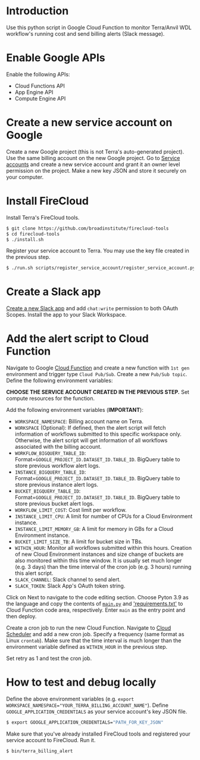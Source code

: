# Introduction

Use this python script in Google Cloud Function to monitor Terra/Anvil WDL workflow's running cost and send billing alerts (Slack message).

# Enable Google APIs

Enable the following APIs:
- Cloud Functions API
- App Engine API
- Compute Engine API

# Create a new service account on Google

Create a new Google project (this is not Terra's auto-generated project). Use the same billing account on the new Google project. Go to [Service accounts](https://console.cloud.google.com/iam-admin/serviceaccounts) and create a new service account and grant it an owner level permission on the project. Make a new key JSON and store it securely on your computer.

# Install FireCloud

Install Terra's FireCloud tools. 
```bash
$ git clone https://github.com/broadinstitute/firecloud-tools
$ cd firecloud-tools
$ ./install.sh
```
Register your service account to Terra. You may use the key file created in the previous step.
```bash
$ ./run.sh scripts/register_service_account/register_service_account.py -j JSON_KEY_FILE -e "YOUR_SERVICE_ACCOUNT_EMAIL"
```

# Create a Slack app

[Create a new Slack app](https://api.slack.com/authentication/basics) and add `chat:write` permission to both OAuth Scopes. Install the app to your Slack Workspace.


# Add the alert script to Cloud Function

Navigate to Google [Cloud Function](https://console.cloud.google.com/functions/add) and create a new function with `1st gen` environment and trigger type `Cloud Pub/Sub`. Create a new `Pub/Sub topic`. Define the following environment variables:

**CHOOSE THE SERVICE ACCOUNT CREATED IN THE PREVIOUS STEP.** Set compute resources for the function.

Add the following environment variables (**IMPORTANT**):

- `WORKSPACE_NAMESPACE`: Billing account name on Terra.
- `WORKSPACE` (Optional): If defined, then the alert script will fetch information of workflows submitted to this specific workspace only. Otherwise, the alert script will get information of all workflows associated with the billing account.
- `WORKFLOW_BIGQUERY_TABLE_ID`: Format=`GOOGLE_PROJECT_ID.DATASET_ID.TABLE_ID`. BigQuery table to store previous workflow alert logs.
- `INSTANCE_BIGQUERY_TABLE_ID`: Format=`GOOGLE_PROJECT_ID.DATASET_ID.TABLE_ID`. BigQuery table to store previous instance alert logs.
- `BUCKET_BIGQUERY_TABLE_ID`: Format=`GOOGLE_PROJECT_ID.DATASET_ID.TABLE_ID`. BigQuery table to store previous bucket alert logs.
- `WORKFLOW_LIMIT_COST`: Cost limit per workflow.
- `INSTANCE_LIMIT_CPU`: A limit for number of CPUs for a Cloud Environment instance.
- `INSTANCE_LIMIT_MEMORY_GB`: A limit for memory in GBs for a Cloud Environment instance.
- `BUCKET_LIMIT_SIZE_TB`: A limit for bucket size in TBs.
- `WITHIN_HOUR`: Monitor all workflows submitted within this hours. Creation of new Cloud Environment instances and size change of buckets are also monitored within this time window. It is usually set much longer (e.g. 3 days) than the time interval of the cron job (e.g. 3 hours) running this alert script.
- `SLACK_CHANNEL`: Slack channel to send alert.
- `SLACK_TOKEN`: Slack App's OAuth token string.

Click on Next to navigate to the code editing section. Choose Pyton 3.9 as the language and copy the contents of [`main.py`](./main.py) and ['requirements.txt'](./requirements.txt) to Cloud Function code area, respectively. Enter `main` as the entry point and then deploy.

Create a cron job to run the new Cloud Function. Navigate to [Cloud Scheduler](https://console.cloud.google.com/cloudscheduler) and add a new cron job. Specify a frequency (same format as Linux `crontab`). Make sure that the time interval is much longer than the environment variable defined as `WITHIN_HOUR` in the previous step.

Set retry as 1 and test the cron job.

# How to test and debug locally

Define the above environment variables (e.g. `export WORKSPACE_NAMESPACE="YOUR_TERRA_BILLING_ACCOUNT_NAME"`). Define `GOOGLE_APPLICATION_CREDENTIALS` as your service account's key JSON file.
```bash
$ export GOOGLE_APPLICATION_CREDENTIALS="PATH_FOR_KEY_JSON"
````

Make sure that you've already installed FireCloud tools and registered your service account to FireCloud. Run it.
```bash
$ bin/terra_billing_alert
````
